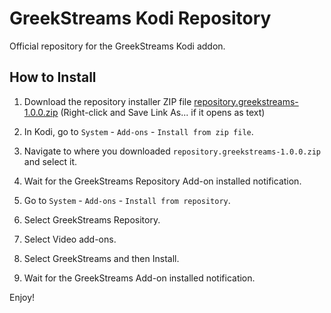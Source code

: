 # GreekStreams Kodi Repository

Official repository for the GreekStreams Kodi addon.

## How to Install

1.  Download the repository installer ZIP file
    [repository.greekstreams-1.0.0.zip](httpsraw.githubusercontent.comgreekstreamsgreekstreams-repomainreporepository.greekstreamsrepository.greekstreams-1.0.0.zip)
    (Right-click and Save Link As... if it opens as text)

2.  In Kodi, go to `System` - `Add-ons` - `Install from zip file`.
3.  Navigate to where you downloaded `repository.greekstreams-1.0.0.zip` and select it.
4.  Wait for the GreekStreams Repository Add-on installed notification.
5.  Go to `System` - `Add-ons` - `Install from repository`.
6.  Select GreekStreams Repository.
7.  Select Video add-ons.
8.  Select GreekStreams and then Install.
9.  Wait for the GreekStreams Add-on installed notification.

Enjoy!